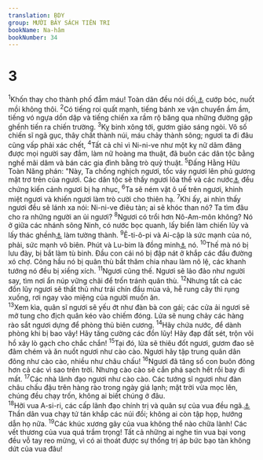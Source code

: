 ```yaml
---
translation: BDY
group: MƯỜI BẢY SÁCH TIÊN TRI
bookName: Na-hâm 
bookNumber: 34
---
```


<div class="title"><h1>3</h1></div>
<span class="verse na_3_1"><sup>1</sup>Khốn thay cho thành phố đẫm máu! Toàn dân đều nói dối,<a href="#" data-toggle="tooltip" data-placement="bottom" title="Nt tất cả nó đều">⚓</a> cướp bóc, nuốt mồi không thôi. </span>
<span class="verse na_3_2"><sup>2</sup>Có tiếng roi quất mạnh, tiếng bánh xe vận chuyển ầm ầm, tiếng vó ngựa dồn dập và tiếng chiến xa rầm rộ băng qua những đường gập ghềnh tiến ra chiến trường. </span>
<span class="verse na_3_3"><sup>3</sup>Kỵ binh xông tới, gươm giáo sáng ngòi. Vô số chiến sĩ ngã gục, thây chất thành núi, máu chảy thành sông; ngươi ta đi đâu cũng vấp phải xác chết, </span>
<span class="verse na_3_4"><sup>4</sup>Tất cả chỉ vì Ni-ni-ve như một kỵ nữ dâm đãng được mọi người say đắm, làm nữ hoàng ma thuật, đã buôn các dân tộc bằng nghề mãi dâm và bán các gia đình bằng trò quỷ thuật. </span>
<span class="verse na_3_5"><sup>5</sup>Đấng Hằng Hữu Toàn Năng phán: &#34;Này, Ta chống nghịch ngươi, tốc váy ngươi lên phủ gương mặt trơ trẻn của ngươi. Các dân tộc sẽ thấy ngươi lõa thể và các nước<a href="#" data-toggle="tooltip" data-placement="bottom" title="Nt vương quốc">⚓</a> đều chứng kiến cảnh ngươi bị hạ nhục, </span>
<span class="verse na_3_6"><sup>6</sup>Ta sẽ ném vật ô uế trên ngươi, khinh miệt ngươi và khiến ngươi làm trò cười cho thiên hạ. </span>
<span class="verse na_3_7"><sup>7</sup>Khi ấy, ai nhìn thấy ngươi đều sẽ lánh xa nói: Ni-ni-ve điêu tàn; ai sẽ khóc than nó? Ta tìm đâu cho ra những người an ủi ngươi? </span>
<span class="verse na_3_8"><sup>8</sup>Ngươi có trổi hơn Nô-Am-môn không? Nó ở giữa các nhánh sông Ninh, có nước bọc quanh, lấy biển làm chiến lũy và lấy thác ghềnh<a href="#" data-toggle="tooltip" data-placement="bottom" title="Nt nước">⚓</a> làm tường thành. </span>
<span class="verse na_3_9"><sup>9</sup>Ê-ti-ô-pi và Ai-cập là sức mạnh của nó, phải, sức mạnh vô biên. Phút và Lu-bim là đồng minh<a href="#" data-toggle="tooltip" data-placement="bottom" title="Ctd kẻ giúp đỡ, kẻ phụ tá">⚓</a> nó. </span>
<span class="verse na_3_10"><sup>10</sup>Thế mà nó bị lưu đày, bị bắt làm tù binh. Đầu con cái nó bị đập nát ở khắp các đầu đường xó chợ. Công hầu nó bị quân thù bắt thăm chia nhau làm nô lệ, các khanh tướng nó đều bị xiềng xích. </span>
<span class="verse na_3_11"><sup>11</sup>Ngươi cũng thế. Ngươi sẽ lảo đảo như người say, tìm nơi ẩn núp vững chãi để trốn tránh quân thù. </span>
<span class="verse na_3_12"><sup>12</sup>Nhưng tất cả các đồn lũy ngươi sẽ thất thủ như trái chín đầu mùa vả, hễ rung cây thì rụng xuống, rơi ngay vào miệng của người muốn ăn.<br/></span>
<span class="verse na_3_13"><sup>13</sup>Xem kìa, quân sĩ ngươi sẽ yếu ớt như đàn bà con gái; các cửa ải ngươi sẽ mở tung cho địch quân kéo vào chiếm đóng. Lửa sẽ nung chảy các hàng rào sắt ngươi dựng để phòng thủ biên cương. </span>
<span class="verse na_3_14"><sup>14</sup>Hãy chứa nước, để dành phòng khi bị bao vây! Hãy tăng cường các đồn lũy! Hãy đạp đất sét, trộn vôi hồ xây lò gạch cho chắc chắn! </span>
<span class="verse na_3_15"><sup>15</sup>Tại đó, lửa sẽ thiêu đốt ngươi, gươm đao sẽ đâm chém và ăn nuốt ngươi như cào cào. Ngươi hãy tập trung quân dân đông như cào cào, nhiều như châu chấu! </span>
<span class="verse na_3_16"><sup>16</sup>Ngươi đã tăng số con buôn đông hơn cả các vì sao trên trời. Nhưng cào cào sẽ cắn phá sạch hết rồi bay đi mất. </span>
<span class="verse na_3_17"><sup>17</sup>Các nhà lãnh đạo ngươi như cào cào. Các tướng sĩ ngươi như đàn châu chấu đậu trên hàng rào trong ngày giá lạnh; mặt trời vừa mọc lên, chúng đều chạy trốn, không ai biết chúng ở đâu.<br/></span>
<span class="verse na_3_18"><sup>18</sup>Hỡi vua A-si-ri, các cấp lãnh đạo chính trị và quân sự của vua đều ngã.<a href="#" data-toggle="tooltip" data-placement="bottom" title="Nt các kẻ chăn của vua ngủ rồi; các nhà quí tộc của vua đều nằm xuống">⚓</a> Thần dân vua chạy tứ tán khắp các núi đồi; không ai còn tập họp, hướng dẫn họ nữa. </span>
<span class="verse na_3_19"><sup>19</sup>Các khúc xương gãy của vua không thể nào chữa lành! Các vết thương của vua quá trầm trọng! Tất cả những ai nghe tin vua bại vong đều vỗ tay reo mừng, vì có ai thoát được sự thống trị áp bức bạo tàn không dứt của vua đâu! </span>
